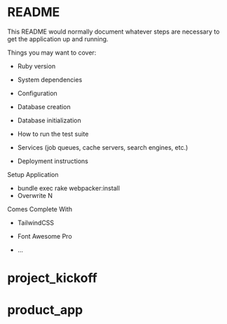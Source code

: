 # README

This README would normally document whatever steps are necessary to get the
application up and running.

Things you may want to cover:

* Ruby version

* System dependencies

* Configuration

* Database creation

* Database initialization

* How to run the test suite

* Services (job queues, cache servers, search engines, etc.)

* Deployment instructions

Setup Application

* bundle exec rake webpacker:install
* Overwrite N

Comes Complete With

* TailwindCSS
* Font Awesome Pro

* ...
# project_kickoff
# product_app
